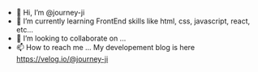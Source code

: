 - 👋 Hi, I’m @journey-ji
- 🌱 I’m currently learning FrontEnd skills like html, css, javascript, react, etc...
- 💞️ I’m looking to collaborate on ...
- 📫 How to reach me ...
My developement blog is here https://velog.io/@journey-ji
<!---
journey-ji/journey-ji is a ✨ special ✨ repository because its `README.md` (this file) appears on your GitHub profile.
You can click the Preview link to take a look at your changes.
--->
